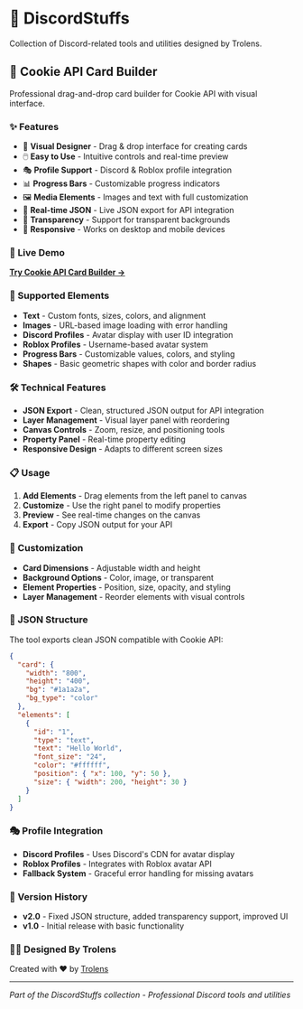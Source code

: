 # 🍪 DiscordStuffs

Collection of Discord-related tools and utilities designed by Trolens.

## 🎨 Cookie API Card Builder

Professional drag-and-drop card builder for Cookie API with visual interface.

### ✨ Features

- 🎨 **Visual Designer** - Drag & drop interface for creating cards
- 🖱️ **Easy to Use** - Intuitive controls and real-time preview
- 🎭 **Profile Support** - Discord & Roblox profile integration
- 📊 **Progress Bars** - Customizable progress indicators
- 🖼️ **Media Elements** - Images and text with full customization
- 🔄 **Real-time JSON** - Live JSON export for API integration
- 💎 **Transparency** - Support for transparent backgrounds
- 📱 **Responsive** - Works on desktop and mobile devices

### 🚀 Live Demo

**[Try Cookie API Card Builder →](https://trolensdesign.github.io/DiscordStuffs/cookie-apiCardbuilder/cookie-apiCardbuilder.html)**

### 🎯 Supported Elements

- **Text** - Custom fonts, sizes, colors, and alignment
- **Images** - URL-based image loading with error handling
- **Discord Profiles** - Avatar display with user ID integration
- **Roblox Profiles** - Username-based avatar system
- **Progress Bars** - Customizable values, colors, and styling
- **Shapes** - Basic geometric shapes with color and border radius

### 🛠️ Technical Features

- **JSON Export** - Clean, structured JSON output for API integration
- **Layer Management** - Visual layer panel with reordering
- **Canvas Controls** - Zoom, resize, and positioning tools
- **Property Panel** - Real-time property editing
- **Responsive Design** - Adapts to different screen sizes

### 📋 Usage

1. **Add Elements** - Drag elements from the left panel to canvas
2. **Customize** - Use the right panel to modify properties
3. **Preview** - See real-time changes on the canvas
4. **Export** - Copy JSON output for your API

### 🎨 Customization

- **Card Dimensions** - Adjustable width and height
- **Background Options** - Color, image, or transparent
- **Element Properties** - Position, size, opacity, and styling
- **Layer Management** - Reorder elements with visual controls

### 🔧 JSON Structure

The tool exports clean JSON compatible with Cookie API:

```json
{
  "card": {
    "width": "800",
    "height": "400", 
    "bg": "#1a1a2a",
    "bg_type": "color"
  },
  "elements": [
    {
      "id": "1",
      "type": "text",
      "text": "Hello World",
      "font_size": "24",
      "color": "#ffffff",
      "position": { "x": 100, "y": 50 },
      "size": { "width": 200, "height": 30 }
    }
  ]
}
```

### 🎭 Profile Integration

- **Discord Profiles** - Uses Discord's CDN for avatar display
- **Roblox Profiles** - Integrates with Roblox avatar API
- **Fallback System** - Graceful error handling for missing avatars

### 💎 Version History

- **v2.0** - Fixed JSON structure, added transparency support, improved UI
- **v1.0** - Initial release with basic functionality

### 👨‍💻 Designed By Trolens

Created with ❤️ by [Trolens](https://github.com/TrolensDesign)

---

*Part of the DiscordStuffs collection - Professional Discord tools and utilities*
